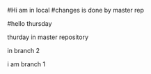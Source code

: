 #Hi am in local 
#changes is done by master rep

#hello thursday

thurday in master repository


in branch 2

i am branch 1


